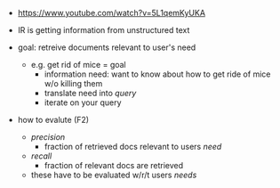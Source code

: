 * https://www.youtube.com/watch?v=5L1qemKyUKA

* IR is getting information from unstructured text
* goal: retreive documents relevant to user's need
  * e.g. get rid of mice = goal
    * information need: want to know about how to get ride of mice w/o killing them
    * translate need into *query*
    * iterate on your query 
* how to evalute (F2)
  * *precision*
    * fraction of retrieved docs relevant to users _need_
  * *recall*
    * fraction of relevant docs are retrieved
  * these have to be evaluated w/r/t users _needs_

